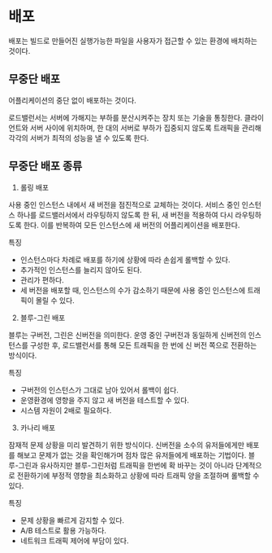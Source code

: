 # 배포
배포는 빌드로 만들어진 실행가능한 파일을 사용자가 접근할 수 있는 환경에 배치하는 것이다.

## 무중단 배포
어플리케이션의 중단 없이 배포하는 것이다. 

로드밸런서는 서버에 가해지는 부하를 분산시켜주는 장치 또는 기술을 통칭한다. 클라이언트와 서버 사이에 위치하며, 한 대의 서버로 부하가 집중되지 않도록 트래픽을 관리해 각각의 서버가 최적의 성능을 낼 수 있도록 한다.

## 무중단 배포 종류

1. 롤링 배포

사용 중인 인스턴스 내에서 새 버전을 점진적으로 교체하는 것이다. 서비스 중인 인스턴스 하나를 로드밸러서에서 라우팅하지 않도록 한 뒤, 새 버전을 적용하여 다시 라우팅하도록 한다. 이를 반복하여 모든 인스턴스에 새 버전의 어플리케이션을 배포한다.

특징

- 인스턴스마다 차례로 배포를 하기에 상황에 따라 손쉽게 롤백할 수 있다.
- 추가적인 인스턴스를 늘리지 않아도 된다.
- 관리가 편하다.
- 세 버전을 배포할 때, 인스턴스의 수가 감소하기 때문에 사용 중인 인스턴스에 트래픽이 몰릴 수 있다.

2. 블루-그린 배포

블루는 구버전, 그린은 신버전을 의미한다. 운영 중인 구버전과 동일하게 신버전의 인스턴스를 구성한 후, 로드밸런서를 통해 모든 트래픽을 한 번에 신 버전 쪽으로 전환하는 방식이다.

특징

- 구버전의 인스턴스가 그대로 남아 있어서 롤백이 쉽다.
- 운영환경에 영향을 주지 않고 새 버전을 테스트할 수 있다.
- 시스템 자원이 2배로 필요하다.

3. 카나리 배포

잠재적 문제 상황을 미리 발견하기 위한 방식이다. 신버전을 소수의 유저들에게만 배포를 해보고 문제가 없는 것을 확인해가며 점차 많은 유저들에게 배포하는 기법이다. 블루-그린과 유사하지만 블루-그린처럼 트래픽을 한번에 확 바꾸는 것이 아니라 단계적으로 전환하기에 부정적 영향을 최소화하고 상황에 따라 트래픽 양을 조절하며 롤백할 수 있다.

특징 
- 문제 상황을 빠르게 감지할 수 있다.
- A/B 테스트로 활용 가능하다.
- 네트워크 트래픽 제어에 부담이 있다.
